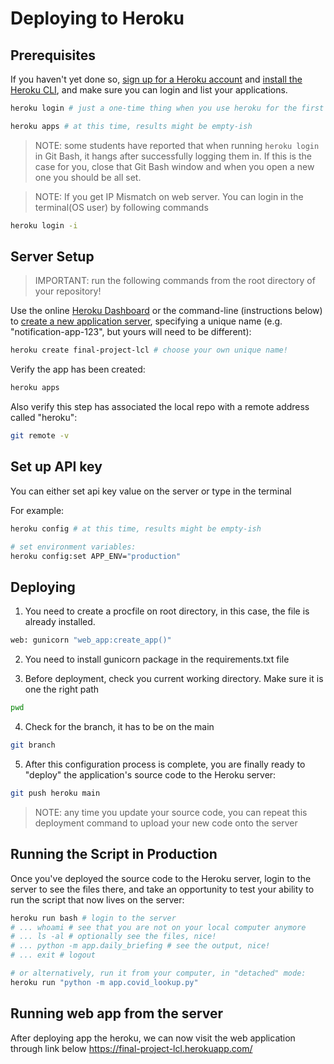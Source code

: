# Deploying to Heroku

## Prerequisites

If you haven't yet done so, [sign up for a Heroku account](https://github.com/prof-rossetti/intro-to-python/blob/master/notes/clis/heroku.md#prerequisites) and [install the Heroku CLI](https://github.com/prof-rossetti/intro-to-python/blob/master/notes/clis/heroku.md#installation), and make sure you can login and list your applications.

```sh
heroku login # just a one-time thing when you use heroku for the first time

heroku apps # at this time, results might be empty-ish
```

> NOTE: some students have reported that when running `heroku login` in Git Bash, it hangs after successfully logging them in. If this is the case for you, close that Git Bash window and when you open a new one you should be all set.

>NOTE: If you get IP Mismatch on web server. You can login in the terminal(OS user) by following commands

```sh
heroku login -i
```



## Server Setup

> IMPORTANT: run the following commands from the root directory of your repository!

Use the online [Heroku Dashboard](https://dashboard.heroku.com/) or the command-line (instructions below) to [create a new application server](https://dashboard.heroku.com/new-app), specifying a unique name (e.g. "notification-app-123", but yours will need to be different):

```sh
heroku create final-project-lcl # choose your own unique name!
```

Verify the app has been created:

```sh
heroku apps
```

Also verify this step has associated the local repo with a remote address called "heroku":

```sh
git remote -v
```
## Set up API key
You can either set api key value on the server or type in the terminal

For example:
```sh
heroku config # at this time, results might be empty-ish

# set environment variables:
heroku config:set APP_ENV="production"
```

## Deploying


1. You need to create a procfile on root directory, in this case, the file is already installed.
```sh
web: gunicorn "web_app:create_app()"
```
2. You need to install gunicorn package in the requirements.txt file

3. Before deployment, check you current working directory. Make sure it is one the right path

```sh
pwd
```

4. Check for the branch, it has to be on the main

```sh
git branch
```

5. After this configuration process is complete, you are finally ready to "deploy" the application's source code to the Heroku server:

```sh
git push heroku main
```

> NOTE: any time you update your source code, you can repeat this deployment command to upload your new code onto the server

## Running the Script in Production

Once you've deployed the source code to the Heroku server, login to the server to see the files there, and take an opportunity to test your ability to run the script that now lives on the server:

```sh
heroku run bash # login to the server
# ... whoami # see that you are not on your local computer anymore
# ... ls -al # optionally see the files, nice!
# ... python -m app.daily_briefing # see the output, nice!
# ... exit # logout

# or alternatively, run it from your computer, in "detached" mode:
heroku run "python -m app.covid_lookup.py"
```

## Running web app from the server
After deploying app the heroku, we can now visit the web application through link below
https://final-project-lcl.herokuapp.com/





